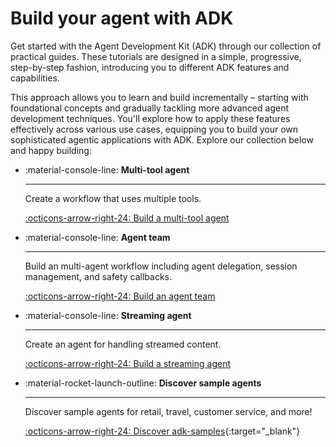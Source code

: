 # Build your agent with ADK

Get started with the Agent Development Kit (ADK) through our collection of
practical guides. These tutorials are designed in a simple, progressive,
step-by-step fashion, introducing you to different ADK features and
capabilities.

This approach allows you to learn and build incrementally – starting with
foundational concepts and gradually tackling more advanced agent development
techniques. You'll explore how to apply these features effectively across
various use cases, equipping you to build your own sophisticated agentic
applications with ADK. Explore our collection below and happy building:

<div class="grid cards" markdown>

-   :material-console-line: **Multi-tool agent**

    ---

    Create a workflow that uses multiple tools.

    [:octicons-arrow-right-24: Build a multi-tool agent](../get-started/quickstart.md)

-   :material-console-line: **Agent team**

    ---

    Build an multi-agent workflow including agent delegation,
    session management, and safety callbacks.

    [:octicons-arrow-right-24: Build an agent team](../tutorials/agent-team.md)

-   :material-console-line: **Streaming agent**

    ---

    Create an agent for handling streamed content.

    [:octicons-arrow-right-24: Build a streaming agent](../get-started/streaming/index.md)

-   :material-rocket-launch-outline: **Discover sample agents**

    ---

    Discover sample agents for retail, travel, customer service, and more!

    [:octicons-arrow-right-24: Discover adk-samples](https://github.com/google/adk-samples){:target="_blank"}

</div>

